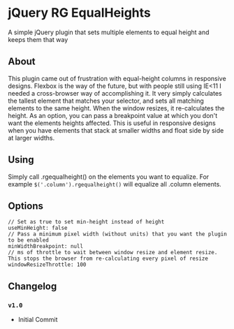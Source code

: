 # jQuery RG EqualHeights
A simple jQuery plugin that sets multiple elements to equal height and keeps them that way

## About
This plugin came out of frustration with equal-height columns in responsive designs. Flexbox is the way of the future, but with people still using IE<11 I needed a cross-browser way of accomplishing it. It very simply calculates the tallest element that matches your selector, and sets all matching elements to the same height. When the window resizes, it re-calculates the height. As an option, you can pass a breakpoint value at which you don't want the elements heights affected. This is useful in responsive designs when you have elements that stack at smaller widths and float side by side at larger widths.

## Using
Simply call .rgequalheight() on the elements you want to equalize. For example `$('.column').rgequalheight()` will equalize all .column elements.

## Options
    // Set as true to set min-height instead of height
    useMinHeight: false
    // Pass a minimum pixel width (without units) that you want the plugin to be enabled
    minWidthBreakpoint: null
    // ms of throttle to wait between window resize and element resize. This stops the browser from re-calculating every pixel of resize
    windowResizeThrottle: 100

## Changelog

### `v1.0`

- Initial Commit
